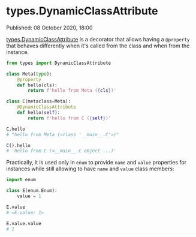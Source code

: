 # types.DynamicClassAttribute

Published: 08 October 2020, 18:00

[types.DynamicClassAttribute](https://docs.python.org/3/library/types.html#types.DynamicClassAttribute) is a decorator that allows having a `@property` that behaves differently when it's called from the class and when from the instance.

```python
from types import DynamicClassAttribute

class Meta(type):
    @property
    def hello(cls):
        return f'hello from Meta ({cls})'

class C(metaclass=Meta):
    @DynamicClassAttribute
    def hello(self):
        return f'hello from C ({self})'

C.hello
# "hello from Meta (<class '__main__.C'>)"

C().hello
# 'hello from C (<__main__.C object ...)'
```

Practically, it is used only in `enum` to provide `name` and `value` properties for instances while still allowing to have `name` and `value` class members:

```python
import enum

class E(enum.Enum):
    value = 1

E.value
# <E.value: 1>

E.value.value
# 1
```
